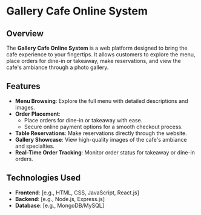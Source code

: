 # Gallery Cafe Online System  

## Overview  
The **Gallery Cafe Online System** is a web platform designed to bring the cafe experience to your fingertips. It allows customers to explore the menu, place orders for dine-in or takeaway, make reservations, and view the cafe's ambiance through a photo gallery.  

## Features  
- **Menu Browsing**: Explore the full menu with detailed descriptions and images.  
- **Order Placement**:  
  - Place orders for dine-in or takeaway with ease.  
  - Secure online payment options for a smooth checkout process.  
- **Table Reservations**: Make reservations directly through the website.  
- **Gallery Showcase**: View high-quality images of the cafe's ambiance and specialties.  
- **Real-Time Order Tracking**: Monitor order status for takeaway or dine-in orders.  

## Technologies Used  
- **Frontend**: [e.g., HTML, CSS, JavaScript, React.js]  
- **Backend**: [e.g., Node.js, Express.js]  
- **Database**: [e.g., MongoDB/MySQL]  


